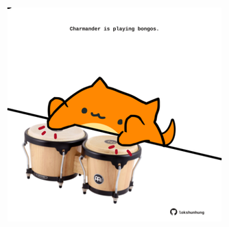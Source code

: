 <!-- built at 05/06/2023, 19:00:59 UTC -->
<p align="center">
  <img width="500" height="500" src="./ReadmeImage.svg">
</p>
